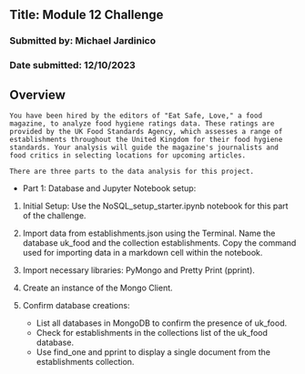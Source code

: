 ## Title: Module 12 Challenge
### Submitted by: Michael Jardinico
### Date submitted: 12/10/2023

## Overview
`You have been hired by the editors of "Eat Safe, Love," a food magazine, to analyze food hygiene ratings data. These ratings are provided by the UK Food Standards Agency, which assesses a range of establishments throughout the United Kingdom for their food hygiene standards. Your analysis will guide the magazine's journalists and food critics in selecting locations for upcoming articles.`

`There are three parts to the data analysis for this project.`
- Part 1: Database and Jupyter Notebook setup:

1. Initial Setup: Use the NoSQL_setup_starter.ipynb notebook for this part of the challenge.

2. Import data from establishments.json using the Terminal. Name the database uk_food and the collection establishments. Copy the command used for importing data in a markdown cell within the notebook.

4. Import necessary libraries: PyMongo and Pretty Print (pprint).

5. Create an instance of the Mongo Client.

6. Confirm database creations: 
   - List all databases in MongoDB to confirm the presence of uk_food.
   - Check for establishments in the collections list of the uk_food database.
   - Use find_one and pprint to display a single document from the establishments collection.
